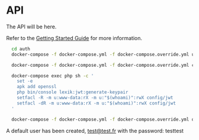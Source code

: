 # API

The API will be here.

Refer to the [Getting Started Guide](https://api-platform.com/docs/distribution) for more information.

```bash 
  cd auth
  docker-compose -f docker-compose.yml -f docker-compose.override.yml up --build -d

  docker-compose -f docker-compose.yml -f docker-compose.override.yml composer install

  docker-compose exec php sh -c '
    set -e
    apk add openssl
    php bin/console lexik:jwt:generate-keypair
    setfacl -R -m u:www-data:rX -m u:"$(whoami)":rwX config/jwt
    setfacl -dR -m u:www-data:rX -m u:"$(whoami)":rwX config/jwt
  '

  docker-compose -f docker-compose.yml -f docker-compose.override.yml d:m:m
```

A default user has been created, test@test.fr with the password: testtest